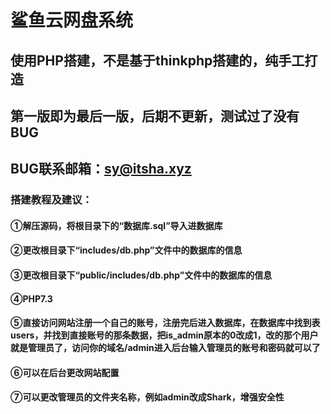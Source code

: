 # **鲨鱼云网盘系统**<br>
## 使用PHP搭建，不是基于thinkphp搭建的，纯手工打造<br>
## 第一版即为最后一版，后期不更新，测试过了没有BUG<br>
## BUG联系邮箱：sy@itsha.xyz<br>
### 搭建教程及建议：<br>
#### ①解压源码，将根目录下的“数据库.sql”导入进数据库<br>
#### ②更改根目录下“includes/db.php”文件中的数据库的信息<br>
#### ③更改根目录下“public/includes/db.php”文件中的数据库的信息<br>
#### ④PHP7.3<br>
#### ⑤直接访问网站注册一个自己的账号，注册完后进入数据库，在数据库中找到表users，并找到直接账号的那条数据，把is_admin原本的0改成1，改的那个用户就是管理员了，访问你的域名/admin进入后台输入管理员的账号和密码就可以了<br>
#### ⑥可以在后台更改网站配置<br>
#### ⑦可以更改管理员的文件夹名称，例如admin改成Shark，增强安全性<br>
